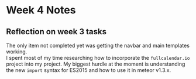 # Week 4 Notes

## Reflection on week 3 tasks
The only item not completed yet was getting the navbar and main templates working.  
I spent most of my time researching how to incorporate the `fullcalendar.io` project 
into my project.  My biggest hurdle at the moment is understanding the new `import` syntax 
for ES2015 and how to use it in meteor v1.3.x.
